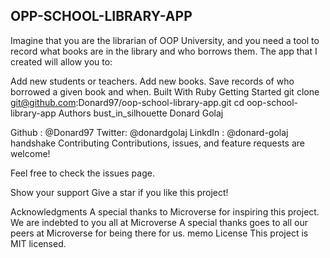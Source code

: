 ## OPP-SCHOOL-LIBRARY-APP
Imagine that you are the librarian of OOP University, and you need a tool to record what books are in the library and who borrows them. The app that I created will allow you to:

Add new students or teachers.
Add new books.
Save records of who borrowed a given book and when.
Built With
Ruby
Getting Started
git clone git@github.com:Donard97/oop-school-library-app.git
cd oop-school-library-app
Authors
bust_in_silhouette Donard Golaj

Github : @Donard97
Twitter: @donardgolaj
LinkdIn : @donard-golaj
handshake Contributing
Contributions, issues, and feature requests are welcome!

Feel free to check the issues page.

Show your support
Give a star if you like this project!

Acknowledgments
A special thanks to Microverse for inspiring this project. We are indebted to you all at Microverse
A special thanks goes to all our peers at Microverse for being there for us.
memo License
This project is MIT licensed.
